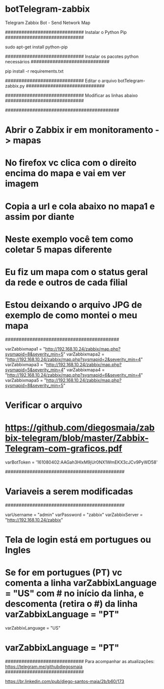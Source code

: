 # botTelegram-zabbix
Telegram Zabbix Bot - Send Network Map




\#############################
Instalar o Python Pip
\#############################


sudo apt-get install python-pip

#############################
Instalar os pacotes python necessários
#############################


pip install -r requirements.txt

#############################
Editar o arquivo botTelegram-zabbix.py
#############################

#############################
Modificar as linhas abaixo
#############################




##########################################
# Abrir o Zabbix ir em monitoramento - > mapas
# No firefox vc clica com o direito encima do mapa e vai em ver imagem
# Copia a url e cola abaixo no mapa1 e assim por diante
# Neste exemplo você tem como coletar 5 mapas diferente
# Eu fiz um mapa com o status geral da rede e outros de cada filial
# Estou deixando o arquivo JPG de exemplo de como montei o meu mapa 
##########################################

varZabbixmapa1 = "http://192.168.10.24/zabbix/map.php?sysmapid=8&severity_min=5"
varZabbixmapa2 = "http://192.168.10.24/zabbix/map.php?sysmapid=2&severity_min=4"
varZabbixmapa3 = "http://192.168.10.24/zabbix/map.php?sysmapid=5&severity_min=4"
varZabbixmapa4 = "http://192.168.10.24/zabbix/map.php?sysmapid=6&severity_min=4"
varZabbixmapa5 = "http://192.168.10.24/zabbix/map.php?sysmapid=8&severity_min=5"

# Verificar o arquivo 
# https://github.com/diegosmaia/zabbix-telegram/blob/master/Zabbix-Telegram-com-graficos.pdf

varBotToken = '161080402:AAGah3HIxM9jUr0NX1WmEKX3cJCv9PyWD58'

############################################
# Variaveis a serem modificadas
############################################

varUsername = "admin"
varPassword = "zabbix"
varZabbixServer = "http://192.168.10.24/zabbix"

# Tela de login está em portugues ou Ingles
# Se for em portugues (PT) vc comenta a linha varZabbixLanguage = "US" com # no início da linha, e descomenta (retira o #) da linha varZabbixLanguage = "PT"

varZabbixLanguage = "US"
# varZabbixLanguage = "PT"


#############################
Para acompanhar as atualizações: 
https://telegram.me/githubdiegosmaia
#############################


https://br.linkedin.com/pub/diego-santos-maia/2b/b60/173
